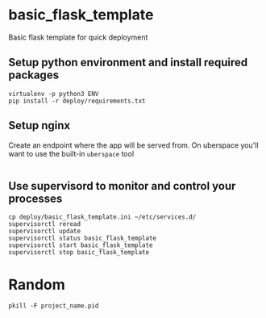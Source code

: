 # basic_flask_template
Basic flask template for quick deployment


## Setup python environment and install required packages

```
virtualenv -p python3 ENV
pip install -r deploy/requirements.txt
```


## Setup nginx 

Create an endpoint where the app will be served from. On uberspace you'll want to use the built-in ```uberspace``` tool

```

```


## Use supervisord to monitor and control your processes 

```
cp deploy/basic_flask_template.ini ~/etc/services.d/
supervisorctl reread
supervisorctl update
supervisorctl status basic_flask_template
supervisorctl start basic_flask_template
supervisorctl stop basic_flask_template
```


# Random

```
pkill -F project_name.pid
```
